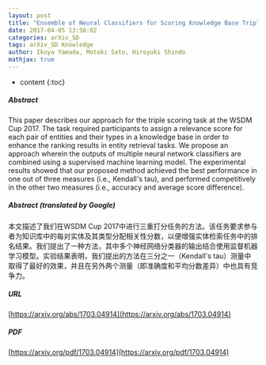 ```yaml
---
layout: post
title: "Ensemble of Neural Classifiers for Scoring Knowledge Base Triples"
date: 2017-04-05 13:58:02
categories: arXiv_SD
tags: arXiv_SD Knowledge
author: Ikuya Yamada, Motoki Sato, Hiroyuki Shindo
mathjax: true
---
```


* content
{:toc}

##### Abstract
This paper describes our approach for the triple scoring task at the WSDM Cup 2017. The task required participants to assign a relevance score for each pair of entities and their types in a knowledge base in order to enhance the ranking results in entity retrieval tasks. We propose an approach wherein the outputs of multiple neural network classifiers are combined using a supervised machine learning model. The experimental results showed that our proposed method achieved the best performance in one out of three measures (i.e., Kendall's tau), and performed competitively in the other two measures (i.e., accuracy and average score difference).

##### Abstract (translated by Google)
本文描述了我们在WSDM Cup 2017中进行三重打分任务的方法。该任务要求参与者为知识库中的每对实体及其类型分配相关性分数，以便增强实体检索任务中的排名结果。我们提出了一种方法，其中多个神经网络分类器的输出结合使用监督机器学习模型。实验结果表明，我们提出的方法在三分之一（Kendall's tau）测量中取得了最好的效果，并且在另外两个测量（即准确度和平均分数差异）中也具有竞争力。

##### URL
[https://arxiv.org/abs/1703.04914](https://arxiv.org/abs/1703.04914)

##### PDF
[https://arxiv.org/pdf/1703.04914](https://arxiv.org/pdf/1703.04914)

